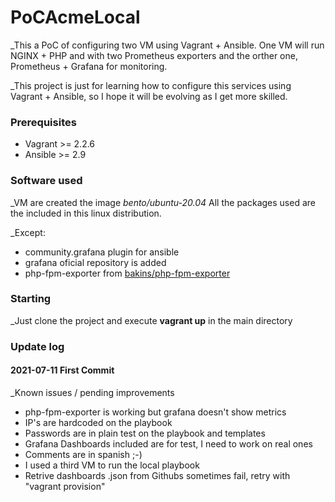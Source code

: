 # PoCAcmeLocal

_This a PoC of configuring two VM using Vagrant + Ansible. One VM will run NGINX + PHP and with two Prometheus exporters and the orther one, Prometheus + Grafana for monitoring.

_This project is just for learning how to configure this services using Vagrant + Ansible, so I hope it will be evolving as I get more skilled.

### Prerequisites

* Vagrant >= 2.2.6
* Ansible >= 2.9

### Software used

_VM are created the image *bento/ubuntu-20.04*
All the packages used are the included in this linux distribution.

_Except:
* community.grafana plugin for ansible
* grafana oficial repository is added
* php-fpm-exporter from [bakins/php-fpm-exporter](https://github.com/bakins/php-fpm-exporter)

### Starting

_Just clone the project and execute **vagrant up** in the main directory

### Update log

#### 2021-07-11 First Commit

_Known issues / pending improvements
* php-fpm-exporter is working but grafana doesn't show metrics
* IP's are hardcoded on the playbook
* Passwords are in plain test on the playbook and templates
* Grafana Dashboards included are for test, I need to work on real ones
* Comments are in spanish ;-)
* I used a third VM to run the local playbook
* Retrive dashboards .json from Githubs sometimes fail, retry with "vagrant provision"

